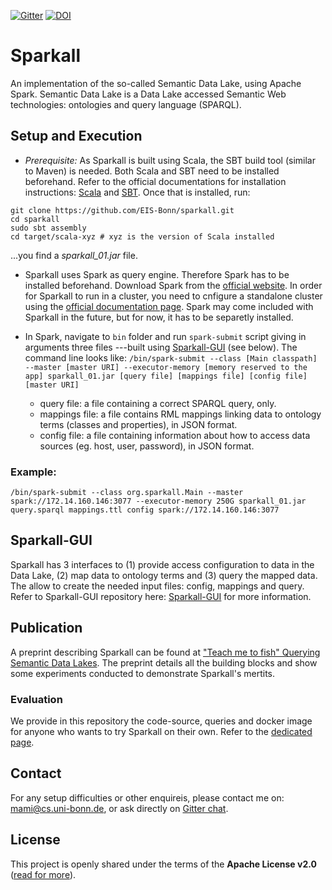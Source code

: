 [![Gitter](https://img.shields.io/gitter/room/DAVFoundation/DAV-Contributors.svg?style=flat-square)](https://gitter.im/sparkall)
[![DOI](https://zenodo.org/badge/DOI/10.5281/zenodo.1247913.svg)](https://zenodo.org/record/1247913)

# Sparkall
An implementation of the so-called Semantic Data Lake, using Apache Spark. Semantic Data Lake is a Data Lake accessed Semantic Web technologies: ontologies and query language (SPARQL).

## Setup and Execution
- *Prerequisite:* As Sparkall is built using Scala, the SBT build tool (similar to Maven) is needed. Both Scala and SBT need to be installed beforehand. Refer to the official documentations for installation instructions: [Scala](https://www.scala-lang.org/download) and [SBT](https://www.scala-sbt.org/1.0/docs/Setup.html). Once that is installed, run:
```
git clone https://github.com/EIS-Bonn/sparkall.git
cd sparkall
sudo sbt assembly
cd target/scala-xyz # xyz is the version of Scala installed
```
...you find a *sparkall_01.jar* file.

- Sparkall uses Spark as query engine. Therefore Spark has to be installed beforehand. Download Spark from the [official website](https://spark.apache.org/downloads.html). In order for Sparkall to run in a cluster, you need to cnfigure a standalone cluster using the [official documentation page](https://spark.apache.org/docs/2.2.0/spark-standalone.html). Spark may come included with Sparkall in the future, but for now, it has to be separetly installed.

- In Spark, navigate to `bin` folder and run `spark-submit` script giving in arguments three files ---built using [Sparkall-GUI](https://github.com/EIS-Bonn/sparkall-gui) (see below).
The command line looks like:
`/bin/spark-submit --class [Main classpath] --master [master URI] --executor-memory [memory reserved to the app] sparkall_01.jar [query file] [mappings file] [config file] [master URI]`

  * query file: a file containing a correct SPARQL query, only.
  * mappings file: a file contains RML mappings linking data to ontology terms (classes and properties), in JSON format.
  * config file: a file containing information about how to access data sources (eg. host, user, password), in JSON format.

### Example:
`/bin/spark-submit --class org.sparkall.Main --master spark://172.14.160.146:3077 --executor-memory 250G sparkall_01.jar query.sparql mappings.ttl config spark://172.14.160.146:3077`

## Sparkall-GUI
Sparkall has 3 interfaces to (1) provide access configuration to data in the Data Lake, (2) map data to ontology terms and (3) query the mapped data. The allow to create the needed input files: config, mappings and query. Refer to Sparkall-GUI repository here: [Sparkall-GUI](https://github.com/EIS-Bonn/sparkall-gui) for more information.

## Publication
A preprint describing Sparkall can be found at ["Teach me to fish" Querying Semantic Data Lakes](https://www.researchgate.net/publication/322526357_%27Teach_me_to_fish%27_Querying_Semantic_Data_Lakes). The preprint details all the building blocks and show some experiments conducted to demonstrate Sparkall's mertits.

### Evaluation
We provide in this repository the code-source, queries and docker image for anyone who wants to try Sparkall on their own. Refer to the [dedicated page](https://github.com/EIS-Bonn/sparkall/tree/master/evaluation).

## Contact
For any setup difficulties or other enquireis, please contact me on: mami@cs.uni-bonn.de, or ask directly on [Gitter chat](https://gitter.im/sparkall).

License
-------

This project is openly shared under the terms of the __Apache License
v2.0__ ([read for more](./LICENSE)).


